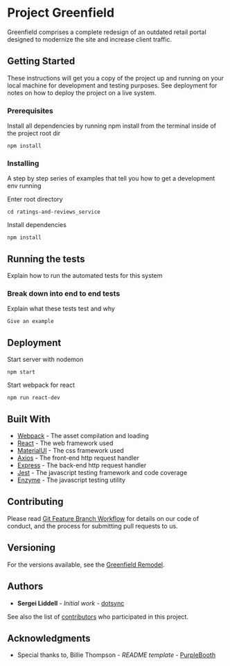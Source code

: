 # Project Greenfield

Greenfield comprises a complete redesign of an outdated retail portal designed to modernize the site and increase client traffic.

## Getting Started

These instructions will get you a copy of the project up and running on your local machine for development and testing purposes. See deployment for notes on how to deploy the project on a live system.

### Prerequisites

Install all dependencies by running npm install from the terminal inside of the project root dir

```
npm install
```

### Installing

A step by step series of examples that tell you how to get a development env running

Enter root directory

```
cd ratings-and-reviews_service
```

Install dependencies

```
npm install
```


## Running the tests

Explain how to run the automated tests for this system

### Break down into end to end tests

Explain what these tests test and why

```
Give an example
```

## Deployment
Start server with nodemon

```
npm start
```
Start webpack for react

```
npm run react-dev
```


## Built With

* [Webpack](https://www.npmjs.com/package/webpack) - The asset compilation and loading
* [React](https://reactjs.org/docs) - The web framework used
* [MaterialUI](https://material-ui.com/getting-started/installation/) - The css framework used
* [Axios](https://www.npmjs.com/package/axios) - The front-end http request handler
* [Express](https://expressjs.com/2x/guide.html) - The back-end http request handler
* [Jest](https://jestjs.io/docs/en/tutorial-react) - The javascript testing framework and code coverage
* [Enzyme](https://github.com/enzymejs/enzyme) - The javascript testing utility

## Contributing

Please read [Git Feature Branch Workflow](https://www.atlassian.com/git/tutorials/comparing-workflows/feature-branch-workflow) for details on our code of conduct, and the process for submitting pull requests to us.

## Versioning

For the versions available, see the [Greenfield Remodel](https://github.com/GreenfieldRemodel/ratings-and-reviews_service).

## Authors

* **Sergei Liddell** - *Initial work* - [dotsync](https://github.com/dotsync)

See also the list of [contributors](https://github.com/your/project/contributors) who participated in this project.

## Acknowledgments

* Special thanks to, Billie Thompson - *README template* - [PurpleBooth](https://github.com/PurpleBooth)
